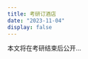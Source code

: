 ```yaml
---
title: 考研订酒店
date: "2023-11-04"
display: false
---
```


本文将在考研结束后公开...

<!-- 
考研将在12月23日举行，已经不远了。青岛的报考点是青岛考试院，考试院会把我分配到青岛的某一个学校考试，经过查询，我了解到青岛的考场分布图如下：

![img](https://mysite-bucket.oss-cn-wulanchabu.aliyuncs.com/blog_img/%E9%9D%92%E5%B2%9B%E8%80%83%E7%82%B91.png?x-oss-process=style/small_size_rule)

![img](https://mysite-bucket.oss-cn-wulanchabu.aliyuncs.com/blog_img/%E9%9D%92%E5%B2%9B%E8%80%83%E7%82%B92.png?x-oss-process=style/small_size_rule)

考场会在12月15日左右准考证公布时再公布，但是那时酒店早就被抢购一空了，所以我提前找老妈借了一万块钱，在如家、锦江和汉庭的官方APP订了二十余间酒店。我订购的酒店形成网状将青岛包裹住，每个酒店之间相隔三公里到四公里。另外，我在城阳区、山大青岛、黄岛的几个考点分别订了几间酒店以备不测，我订购的酒店位置图如下：

![img](https://mysite-bucket.oss-cn-wulanchabu.aliyuncs.com/blog_img/%E8%80%83%E7%A0%94%E5%AE%9A%E9%85%92%E5%BA%97.jpg?x-oss-process=style/small_size_rule)

另外，我计划在考点出来当天通过高德地图预定出租车，同时计划打货拉拉把我的自行车一起带过去，这样肯定不会迟到。 -->
